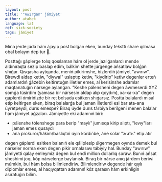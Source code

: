 ```yaml
---
layout: post
title: '"Awırǵan" jámiyet'
author: atabek
language: lat
ref: sick-society
tags: jámiyet
---
```


<div>
  <script
    async
    src="https://telegram.org/js/telegram-widget.js?19"
    data-telegram-post="bmamadiev/1037"
    data-width="100%"
  ></script>
</div>

Mına jerde júdá hám ájayıp post bolǵan eken, bunday tekstti share qılmasa obal bolayın dep tur 🙂.

Posttaǵı gáplerge tolıq qosılaman hám ol jerde jazılǵanlardı mende aldınıraqta sezip baslap edim, bálkim shette júrgenge ańsatlaw bolǵan shıǵar. Qısqasha aytqanda, meniń pikirimshe, bizlerdiń jámiyet "awırıw". Birewdi aldap ketiw, "diywal" uslaptıp ketiw, "kiydirip" ketiw degenler erteń adamlardıń ǵázebin keltiretuǵın illetler emes, al kerisinshe adamlar maqtanatuǵın nársege aylanǵan. "Keshe pálensheni degen áwmeserdi XYZ somǵa túsirdim (yamasa bir nársesin aldap alıp qoydım), xa-xa-xa" degen gáplerdi ómirińizde bir ret bolsada esitken shıǵarsız. Postta balalardı mısal etip keltirgen eken, biraq balalarǵa bul jaman illetlerdi esi bar ata-ana úyretpeydi, durıs emespe? Biraq úyde durıs tárbiya berilgeni menen balalar hám jámiyet aǵzaları. Jámiyette eki adamnıń biri:

- pálenshe tólenshege para berip "maylı" jumısqa kirip alıptı, "levıy"ları jaman emes qusaydı
- ana prokuror/hákim/baslıqtıń úyin kórdińbe, áne solar "жить" etip atır

degen gáplerdi esitken balanıń ele qáliplesip úlgermegen oyında demek bul nárseler norma eken degen pikir ornalasıwı tábiyiy hal. Bunday "awırıw" jámiyetti qalay emleymiz degen bul endi million dollarlıq soraw. Bunıń ańsat sheshimi joq, kóp nárselerge baylanıslı. Biraq bir nárse anıq járdem beriwi múmkin, bul hám bolsa bilimlendiriw. Bilimlendiriw degende hár qıylı diplomlar emes, al haqıyqattan adamnıń kóz qarasın hám erkinligin asıratuǵın bilim.
